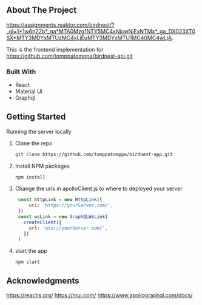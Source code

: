 # 



<!-- ABOUT THE PROJECT -->
## About The Project

https://assignments.reaktor.com/birdnest/?_gl=1*1w6n22b*_ga*MTA0Mzg1NTY5MC4xNjcwNjExNTMx*_ga_DX023XT0SX*MTY3MDYxMTUzMC4xLjEuMTY3MDYxMTU1MC40MC4wLjA.

This is the frontend implementation for https://github.com/tomppatomppa/birdnest-api.git

### Built With


* React
* Material Ui
* Graphql



<!-- GETTING STARTED -->
## Getting Started
Running the server locally

1. Clone the repo
   ```sh
   git clone https://github.com/tomppatomppa/birdnest-app.git
   ```
2. Install NPM packages
   ```sh
   npm install
   ```
3. Change the urls in apolloClient.js to where to deployed your server
   ```js
    const httpLink = new HttpLink({
        uri: 'https://yourServer.com/',
    })
    const wsLink = new GraphQLWsLink( 
      createClient({
        url: 'wss://yourServer.com/',
      })
    )
    ```
4. start the app
   ```
   npm start
   ```




<!-- ACKNOWLEDGMENTS -->
## Acknowledgments

https://reactjs.org/
https://mui.com/
https://www.apollographql.com/docs/


